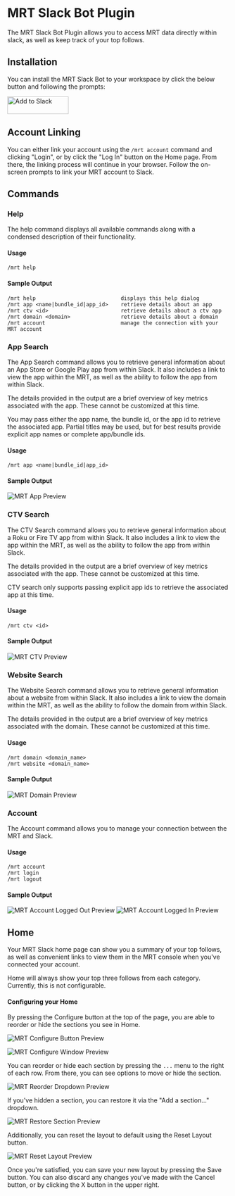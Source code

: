 MRT Slack Bot Plugin
===

The MRT Slack Bot Plugin allows you to access MRT data directly within slack, as well as keep track of your top follows.

## Installation
You can install the MRT Slack Bot to your workspace by click the below button and following the prompts:

<a href="https://slack.com/oauth/v2/authorize?client_id=4596232674.1734105936803&scope=commands,links:read,links:write&user_scope=links:read,links:write"><img alt="Add to Slack" height="40" width="139" src="https://platform.slack-edge.com/img/add_to_slack.png" srcSet="https://platform.slack-edge.com/img/add_to_slack.png 1x, https://platform.slack-edge.com/img/add_to_slack@2x.png 2x" /></a>

## Account Linking
You can either link your account using the `/mrt account` command and clicking "Login", or by click the "Log In" button on the Home page. From there, the linking process will continue in your browser. Follow the on-screen prompts to link your MRT account to Slack.

## Commands

### Help

The help command displays all available commands along with a condensed description of their functionality.

#### Usage
```
/mrt help
```

#### Sample Output
```
/mrt help                           displays this help dialog
/mrt app <name|bundle_id|app_id>    retrieve details about an app  
/mrt ctv <id>                       retrieve details about a ctv app  
/mrt domain <domain>                retrieve details about a domain  
/mrt account                        manage the connection with your MRT account
```

### App Search

The App Search command allows you to retrieve general information about an App Store or Google Play app from within Slack. It also includes a link to view the app within the MRT, as well as the ability to follow the app from within Slack.

The details provided in the output are a brief overview of key metrics associated with the app. These cannot be customized at this time.

You may pass either the app name, the bundle id, or the app id to retrieve the associated app. Partial titles may be used, but for best results provide explicit app names or complete app/bundle ids.

#### Usage
```
/mrt app <name|bundle_id|app_id>
```

#### Sample Output

![MRT App Preview](https://github.com/pixalate-inc/mrt-slack-guide/blob/master/Images/mrt_app_preview.png?raw=true)

### CTV Search

The CTV Search command allows you to retrieve general information about a Roku or Fire TV app from within Slack. It also includes a link to view the app within the MRT, as well as the ability to follow the app from within Slack.

The details provided in the output are a brief overview of key metrics associated with the app. These cannot be customized at this time.

CTV search only supports passing explicit app ids to retrieve the associated app at this time.

#### Usage
```
/mrt ctv <id>
```

#### Sample Output
![MRT CTV Preview](https://github.com/pixalate-inc/mrt-slack-guide/blob/master/Images/mrt_ctv_preview.png?raw=true)

### Website Search

The Website Search command allows you to retrieve general information about a website from within Slack. It also includes a link to view the domain within the MRT, as well as the ability to follow the domain from within Slack.

The details provided in the output are a brief overview of key metrics associated with the domain. These cannot be customized at this time.

#### Usage
```
/mrt domain <domain_name>
/mrt website <domain_name>
```

#### Sample Output
![MRT Domain Preview](https://github.com/pixalate-inc/mrt-slack-guide/blob/master/Images/mrt_domain_preview.png?raw=true)

### Account

The Account command allows you to manage your connection between the MRT and Slack.

#### Usage
```
/mrt account
/mrt login
/mrt logout
```

#### Sample Output
![MRT Account Logged Out Preview](https://github.com/pixalate-inc/mrt-slack-guide/blob/master/Images/mrt_account_logged_out.png?raw=true)
![MRT Account Logged In Preview](https://github.com/pixalate-inc/mrt-slack-guide/blob/master/Images/mrt_account_logged_in.png?raw=true)

## Home
Your MRT Slack home page can show you a summary of your top follows, as well as convenient links to view them in the MRT console when you've connected your account.

Home will always show your top three follows from each category. Currently, this is not configurable.

#### Configuring your Home
By pressing the Configure button at the top of the page, you are able to reorder or hide the sections you see in Home.

![MRT Configure Button Preview](https://github.com/pixalate-inc/mrt-slack-guide/blob/master/Images/mrt_configure_btn.png?raw=true)

![MRT Configure Window Preview](https://github.com/pixalate-inc/mrt-slack-guide/blob/master/Images/mrt_configure_window.png?raw=true)

You can reorder or hide each section by pressing the `...` menu to the right of each row. From there, you can see options to move or hide the section.

![MRT Reorder Dropdown Preview](https://github.com/pixalate-inc/mrt-slack-guide/blob/master/Images/mrt_reorder_dropdown.png?raw=true)

If you've hidden a section, you can restore it via the "Add a section..." dropdown.

![MRT Restore Section Preview](https://github.com/pixalate-inc/mrt-slack-guide/blob/master/Images/mrt_restore_section.png?raw=true)

Additionally, you can reset the layout to default using the Reset Layout button.

![MRT Reset Layout Preview](https://github.com/pixalate-inc/mrt-slack-guide/blob/master/Images/mrt_reset_layout.png?raw=true)

Once you're satisfied, you can save your new layout by pressing the Save button. You can also discard any changes you've made with the Cancel button, or by clicking the X button in the upper right.
